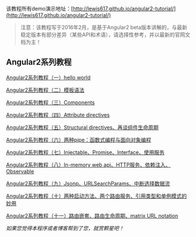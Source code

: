该教程所有demo演示地址：[http://lewis617.github.io/angular2-tutorial/](http://lewis617.github.io/angular2-tutorial/)

> 注意：该教程写于2016年2月，是基于Angular2 beta版本讲解的，与最新稳定版本有部分差异（某些API和术语），请选择性参考，并以最新的官网文档为主！

## Angular2系列教程
[Angular2系列教程（一）hello world](https://lewis617.github.io/2016/02/15/ng2-hello/)

[Angular2系列教程（二）模板语法](https://lewis617.github.io/2016/02/15/ng2-temlate/)

[Angular2系列教程（三）Components](https://lewis617.github.io/2016/02/16/ng2-component/)

[Angular2系列教程（四）Attribute directives](https://lewis617.github.io/2016/02/17/ng2-attribute-directive/)

[Angular2系列教程（五）Structural directives、再谈组件生命周期](https://lewis617.github.io/2016/02/19/ng2-structural-directive/)

[Angular2系列教程（六）两种pipe：函数式编程与面向对象编程](https://lewis617.github.io/2016/02/24/ng2-pipe/)

[Angular2系列教程（七）Injectable、Promise、Interface、使用服务](https://lewis617.github.io/2016/02/28/ng2-service/)

[Angular2系列教程（八）In-memory web api、HTTP服务、依赖注入、Observable](https://lewis617.github.io/2016/03/20/ng2-http-1/)

[Angular2系列教程（九）Jsonp、URLSearchParams、中断选择数据流](https://lewis617.github.io/2016/03/21/ng2-http-2/)

[Angular2系列教程（十）两种启动方法、两个路由服务、引用类型和单例模式的妙用](https://lewis617.github.io/2016/04/04/ng2-router-1/)

[Angular2系列教程（十一）路由嵌套、路由生命周期、matrix URL notation](https://lewis617.github.io/2016/04/04/ng2-router-2/)


*如果您觉得本程序或者博客帮到了您，就赏颗星吧！*
